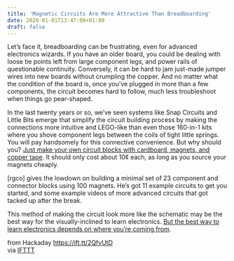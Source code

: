 ```yaml
---
title: 'Magnetic Circuits Are More Attractive Than Breadboarding'
date: 2020-01-01T13:47:00+01:00
draft: false
---
```


Let’s face it, breadboarding can be frustrating, even for advanced electronics wizards. If you have an older board, you could be dealing with loose tie points left from large component legs, and power rails of questionable continuity. Conversely, it can be hard to jam just-made jumper wires into new boards without crumpling the copper. And no matter what the condition of the board is, once you’ve plugged in more than a few components, the circuit becomes hard to follow, much less troubleshoot when things go pear-shaped.

In the last twenty years or so, we’ve seen systems like Snap Circuits and Little Bits emerge that simplify the circuit building process by making the connections more intuitive and LEGO-like than even those 160-in-1 kits where you shove component legs between the coils of tight little springs. You will pay handsomely for this connective convenience. But why should you? [Just make your own circuit blocks with cardboard, magnets, and copper tape](https://www.instructables.com/id/Magnetic-Circuit-Blocks/). It should only cost about 10¢ each, as long as you source your magnets cheaply.

\[rgco\] gives the lowdown on building a minimal set of 23 component and connector blocks using 100 magnets. He’s got 11 example circuits to get you started, and some example videos of more advanced circuits that got tacked up after the break.

This method of making the circuit look more like the schematic may be the best way for the visually-inclined to learn electronics. [But the best way to learn electronics depends on where you’re coming from](https://hackaday.com/2017/09/14/whats-the-best-way-to-learn-electronics/).

  
  
from Hackaday https://ift.tt/2QfvUtD  
via [IFTTT](https://ifttt.com/?ref=da&site=blogger)